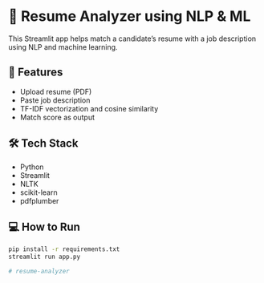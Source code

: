 # 📄 Resume Analyzer using NLP & ML

This Streamlit app helps match a candidate’s resume with a job description using NLP and machine learning.

## 🚀 Features
- Upload resume (PDF)
- Paste job description
- TF-IDF vectorization and cosine similarity
- Match score as output

## 🛠 Tech Stack
- Python
- Streamlit
- NLTK
- scikit-learn
- pdfplumber

## 💻 How to Run

```bash
pip install -r requirements.txt
streamlit run app.py

#   r e s u m e - a n a l y z e r  
 